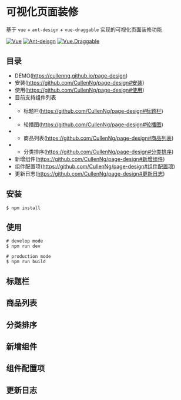 # 可视化页面装修
基于 ```vue``` + ```ant-design``` + ```vue-draggable``` 实现的可视化页面装修功能

[![Vue](https://img.shields.io/badge/Vue-%5E2.5.16-brightgreen)](https://cn.vuejs.org)
[![Ant-deisgn](https://img.shields.io/badge/Antd-v1.3.10-brightgreen)](https://antdv.com/)
[![Vue.Draggable](https://img.shields.io/badge/Vue.Draggable-v2.23.0-brightgreen)](https://github.com/SortableJS/Vue.Draggable)


## 目录
* DEMO(https://cullenng.github.io/page-design)
* 安装(https://github.com/CullenNg/page-design#安装)
* 使用(https://github.com/CullenNg/page-design#使用)
* 目前支持组件列表
* * 标题栏(https://github.com/CullenNg/page-design#标题栏)
* * 轮播图(https://github.com/CullenNg/page-design#轮播图)
* * 商品列表(https://github.com/CullenNg/page-design#商品列表)
* * 分类排序(https://github.com/CullenNg/page-design#分类排序)
* 新增组件(https://github.com/CullenNg/page-design#新增组件)
* 组件配置项(https://github.com/CullenNg/page-design#组件配置项)
* 更新日志(https://github.com/CullenNg/page-design#更新日志)

## 安装
```
$ npm install
```

## 使用
```
# develop mode
$ npm run dev

# production mode
$ npm run build
```

## 标题栏

## 商品列表

## 分类排序

## 新增组件

## 组件配置项

## 更新日志
